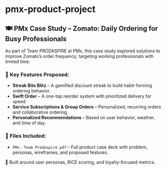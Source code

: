 # pmx-product-project
## 🍽 PMx Case Study – Zomato: Daily Ordering for Busy Professionals

As part of Team PRODASPIRE at PMx, this case study explored solutions to improve Zomato’s order frequency, targeting working professionals with limited time.

### 🔹 Key Features Proposed:
- **Streak Bite Blitz** – A gamified discount streak to build habit-forming ordering behavior.
- **Swift Order** – A one-tap reorder system with prioritized delivery for speed.
- **Service Subscriptions & Group Orders** – Personalized, recurring orders and collaborative ordering.
- **Personalized Recommendations** – Based on user behavior, weather, and time of day.

### 📁 Files Included:
- `PMx- Team Prodaspire.pdf` – Full product case deck with problem, personas, wireframes, and proposed features.

📌 Built around user personas, RICE scoring, and loyalty-focused metrics.
